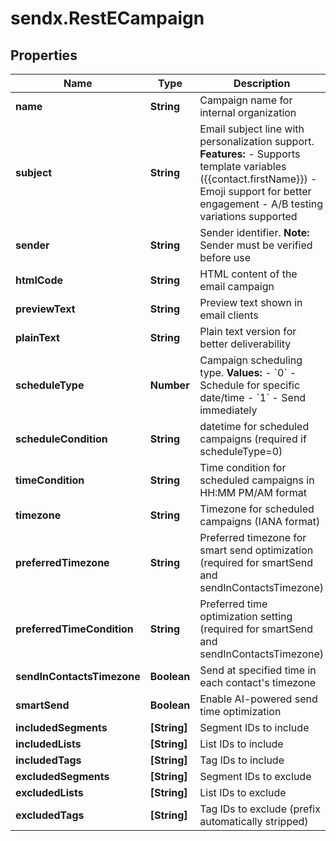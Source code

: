 # sendx.RestECampaign

## Properties

Name | Type | Description | Notes
------------ | ------------- | ------------- | -------------
**name** | **String** | Campaign name for internal organization | 
**subject** | **String** | Email subject line with personalization support.  **Features:** - Supports template variables ({{contact.firstName}}) - Emoji support for better engagement - A/B testing variations supported  | 
**sender** | **String** | Sender identifier.  **Note:** Sender must be verified before use  | 
**htmlCode** | **String** | HTML content of the email campaign | 
**previewText** | **String** | Preview text shown in email clients | [optional] 
**plainText** | **String** | Plain text version for better deliverability | [optional] 
**scheduleType** | **Number** | Campaign scheduling type.  **Values:** - &#x60;0&#x60; - Schedule for specific date/time - &#x60;1&#x60; - Send immediately  | [optional] 
**scheduleCondition** | **String** | datetime for scheduled campaigns (required if scheduleType&#x3D;0) | [optional] 
**timeCondition** | **String** | Time condition for scheduled campaigns in HH:MM PM/AM format | [optional] 
**timezone** | **String** | Timezone for scheduled campaigns (IANA format) | [optional] 
**preferredTimezone** | **String** | Preferred timezone for smart send optimization (required for smartSend and sendInContactsTimezone) | [optional] 
**preferredTimeCondition** | **String** | Preferred time optimization setting (required for smartSend and sendInContactsTimezone) | [optional] 
**sendInContactsTimezone** | **Boolean** | Send at specified time in each contact&#39;s timezone | [optional] 
**smartSend** | **Boolean** | Enable AI-powered send time optimization | [optional] 
**includedSegments** | **[String]** | Segment IDs to include | [optional] 
**includedLists** | **[String]** | List IDs to include | [optional] 
**includedTags** | **[String]** | Tag IDs to include | [optional] 
**excludedSegments** | **[String]** | Segment IDs to exclude | [optional] 
**excludedLists** | **[String]** | List IDs to exclude | [optional] 
**excludedTags** | **[String]** | Tag IDs to exclude (prefix automatically stripped) | [optional] 


